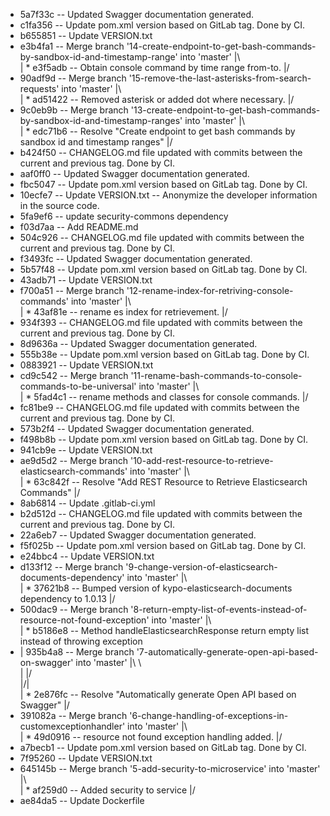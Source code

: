* 5a7f33c -- Updated Swagger documentation generated.
* c1fa356 -- Update pom.xml version based on GitLab tag. Done by CI.
* b655851 -- Update VERSION.txt
*   e3b4fa1 -- Merge branch '14-create-endpoint-to-get-bash-commands-by-sandbox-id-and-timestamp-range' into 'master'
|\  
| * e3f5adb -- Obtain console command by time range from-to.
|/  
*   90adf9d -- Merge branch '15-remove-the-last-asterisks-from-search-requests' into 'master'
|\  
| * ad51422 -- Removed asterisk or added dot where necessary.
|/  
*   9c0eb9b -- Merge branch '13-create-endpoint-to-get-bash-commands-by-sandbox-id-and-timestamp-ranges' into 'master'
|\  
| * edc71b6 -- Resolve "Create endpoint to get bash commands by sandbox id and timestamp ranges"
|/  
* b424f50 -- CHANGELOG.md file updated with commits between the current and previous tag. Done by CI.
* aaf0ff0 -- Updated Swagger documentation generated.
* fbc5047 -- Update pom.xml version based on GitLab tag. Done by CI.
* 10ecfe7 -- Update VERSION.txt -- Anonymize the developer information in the source code.
* 5fa9ef6 -- update security-commons dependency
* f03d7aa -- Add README.md
* 504c926 -- CHANGELOG.md file updated with commits between the current and previous tag. Done by CI.
* f3493fc -- Updated Swagger documentation generated.
* 5b57f48 -- Update pom.xml version based on GitLab tag. Done by CI.
* 43adb71 -- Update VERSION.txt
*   f700a51 -- Merge branch '12-rename-index-for-retriving-console-commands' into 'master'
|\  
| * 43af81e -- rename es index for retrievement.
|/  
* 934f393 -- CHANGELOG.md file updated with commits between the current and previous tag. Done by CI.
* 8d9636a -- Updated Swagger documentation generated.
* 555b38e -- Update pom.xml version based on GitLab tag. Done by CI.
* 0883921 -- Update VERSION.txt
*   cd9c542 -- Merge branch '11-rename-bash-commands-to-console-commands-to-be-universal' into 'master'
|\  
| * 5fad4c1 -- rename methods and classes for console commands.
|/  
* fc81be9 -- CHANGELOG.md file updated with commits between the current and previous tag. Done by CI.
* 573b2f4 -- Updated Swagger documentation generated.
* f498b8b -- Update pom.xml version based on GitLab tag. Done by CI.
* 941cb9e -- Update VERSION.txt
*   ae9d5d2 -- Merge branch '10-add-rest-resource-to-retrieve-elasticsearch-commands' into 'master'
|\  
| * 63c842f -- Resolve "Add REST Resource to Retrieve Elasticsearch Commands"
|/  
* 8ab6814 -- Update .gitlab-ci.yml
* b2d512d -- CHANGELOG.md file updated with commits between the current and previous tag. Done by CI.
* 22a6eb7 -- Updated Swagger documentation generated.
* f5f025b -- Update pom.xml version based on GitLab tag. Done by CI.
* e24bbc4 -- Update VERSION.txt
*   d133f12 -- Merge branch '9-change-version-of-elasticsearch-documents-dependency' into 'master'
|\  
| * 37621b8 -- Bumped version of kypo-elasticsearch-documents dependency to 1.0.13
|/  
*   500dac9 -- Merge branch '8-return-empty-list-of-events-instead-of-resource-not-found-exception' into 'master'
|\  
| * b5186e8 -- Method handleElasticsearchResponse return empty list instead of throwing exception
* |   935b4a8 -- Merge branch '7-automatically-generate-open-api-based-on-swagger' into 'master'
|\ \  
| |/  
|/|   
| * 2e876fc -- Resolve "Automatically generate Open API based on Swagger"
|/  
*   391082a -- Merge branch '6-change-handling-of-exceptions-in-customexceptionhandler' into 'master'
|\  
| * 49d0916 -- resource not found exception handling added.
|/  
* a7becb1 -- Update pom.xml version based on GitLab tag. Done by CI.
* 7f95260 -- Update VERSION.txt
*   645145b -- Merge branch '5-add-security-to-microservice' into 'master'
|\  
| * af259d0 -- Added security to service
|/  
* ae84da5 -- Update Dockerfile